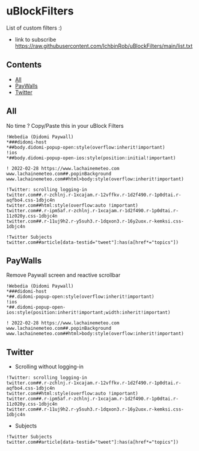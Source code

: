 # uBlockFilters
List of custom filters :)
 - link to subscribe https://raw.githubusercontent.com/IchbinRob/uBlockFilters/main/list.txt

## Contents

- [All](#all)
- [PayWalls](#paywalls)
- [Twitter](#twitter)

## All
No time ? Copy/Paste this in your uBlock Filters
```
!Webedia (Didomi Paywall)
*###didomi-host
*##body.didomi-popup-open:style(overflow:inherit!important)
!ios
*##body.didomi-popup-open-ios:style(position:initial!important)

! 2022-02-28 https://www.lachainemeteo.com
www.lachainemeteo.com##.popinBackground
www.lachainemeteo.com##html>body:style(overflow:inherit!important)

!Twitter: scrolling logging-in
twitter.com##.r-zchlnj.r-1xcajam.r-12vffkv.r-1d2f490.r-1p0dtai.r-aqfbo4.css-1dbjc4n
twitter.com##html:style(overflow:auto !important)
twitter.com##.r-ipm5af.r-zchlnj.r-1xcajam.r-1d2f490.r-1p0dtai.r-11z020y.css-1dbjc4n
twitter.com##.r-11uj9h2.r-y5suh3.r-1dqxon3.r-16y2uox.r-kemksi.css-1dbjc4n

!Twitter Subjects
twitter.com##article[data-testid="tweet"]:has(a[href*="topics"])
```

## PayWalls
Remove Paywall screen and reactive scrollbar
```
!Webedia (Didomi Paywall)
*###didomi-host
*##.didomi-popup-open:style(overflow:inherit!important)
!ios
*##.didomi-popup-open-ios:style(position:inherit!important;width:inherit!important)

! 2022-02-28 https://www.lachainemeteo.com
www.lachainemeteo.com##.popinBackground
www.lachainemeteo.com##html>body:style(overflow:inherit!important)
```

## Twitter
* Scrolling without logging-in
```
!Twitter: scrolling logging-in
twitter.com##.r-zchlnj.r-1xcajam.r-12vffkv.r-1d2f490.r-1p0dtai.r-aqfbo4.css-1dbjc4n
twitter.com##html:style(overflow:auto !important)
twitter.com##.r-ipm5af.r-zchlnj.r-1xcajam.r-1d2f490.r-1p0dtai.r-11z020y.css-1dbjc4n
twitter.com##.r-11uj9h2.r-y5suh3.r-1dqxon3.r-16y2uox.r-kemksi.css-1dbjc4n
```
* Subjects
```
!Twitter Subjects
twitter.com##article[data-testid="tweet"]:has(a[href*="topics"])
```
